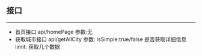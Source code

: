 ## 接口
----
* 首页接口
api/homePage
参数:无
* 获取城市接口
api/getAllCity
参数:
isSimple:true/false   是否获取详细信息
limit:  获取几个数据
